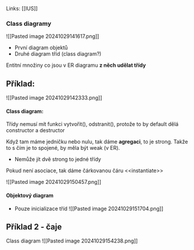 Links: [[IUS]]

### Class diagramy
![[Pasted image 20241029141617.png]]
- První diagram objektů
- Druhé diagram tříd (class diagram?)



Entitní množiny co jsou v ER diagramu **z něch udělat třídy**

## Příklad:
![[Pasted image 20241029142333.png]]

#### Class diagram:
Třídy nemusí mít funkci vytvořit(), odstranit(), protože to by default dělá constructor a destructor

Když tam máme jedničku nebo nulu, tak dáme **agregaci**, to je strong. Takže to s čím je to spojené, by měla být weak (v ER).
- Nemůže jít dvě strong to jedné třídy

Pokud není asociace, tak dáme čárkovanou čáru <\<instantiate\>>

![[Pasted image 20241029150457.png]]

#### Objektový diagram
- Pouze inicializace tříd
![[Pasted image 20241029151704.png]]

## Příklad 2 - čaje
Class diagram
![[Pasted image 20241029154238.png]]